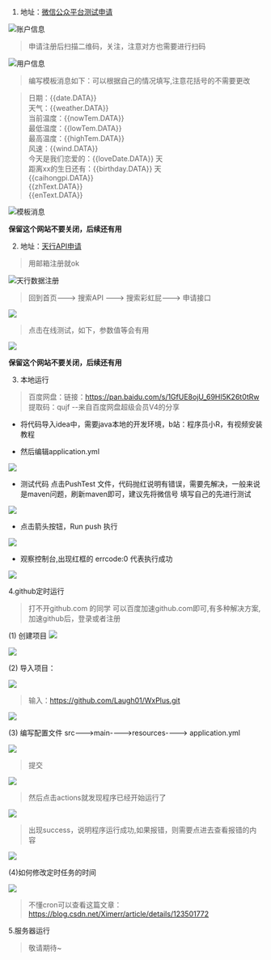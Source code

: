 1. 地址：[微信公众平台测试申请](https://mp.weixin.qq.com/debug/cgi-bin/sandbox?t=sandbox/login)

![账户信息](https://cdn.nlark.com/yuque/0/2022/png/21710408/1661416581027-7bd2915c-994d-44bf-904c-91bfb3c3eced.png)

>申请注册后扫描二维码，关注，注意对方也需要进行扫码

![用户信息](https://cdn.nlark.com/yuque/0/2022/png/21710408/1661418303817-b69e1c84-2c06-4cf4-af74-35633930dc6f.png)

>编写模板消息如下：可以根据自己的情况填写,注意花括号的不需要更改

>日期：{{date.DATA}} </br>
>天气：{{weather.DATA}} </br>
>当前温度：{{nowTem.DATA}} </br>
>最低温度：{{lowTem.DATA}} </br>
>最高温度：{{highTem.DATA}} </br>
>风速：{{wind.DATA}} </br>
>今天是我们恋爱的：{{loveDate.DATA}} 天 </br>
>距离xx的生日还有：{{birthday.DATA}} 天 </br>
>{{caihongpi.DATA}} </br>
>{{zhText.DATA}} </br>
>{{enText.DATA}} </br>


![模板消息](https://cdn.nlark.com/yuque/0/2022/png/21710408/1661419599273-356e04aa-0fbb-453d-afcc-e057f008cd4f.png)

**保留这个网站不要关闭，后续还有用** </br>

2. 地址：[天行API申请](https://www.tianapi.com/)

>用邮箱注册就ok

![天行数据注册](https://cdn.nlark.com/yuque/0/2022/png/21710408/1661421808060-2c37cc3a-c464-414f-b313-1cd236f316f0.png)

> 回到首页---> 搜索API ---> 搜索彩虹屁---> 申请接口

![](https://cdn.nlark.com/yuque/0/2022/png/21710408/1661422509222-951c5aed-1c37-43f3-950d-4c4d6e5a1623.png)

> 点击在线测试，如下，参数值等会有用

![](https://cdn.nlark.com/yuque/0/2022/png/21710408/1661422813164-bccbef72-183d-4e66-b008-d87c79eb7b30.png?x-oss-process=image%2Fresize%2Cw_1478%2Climit_0)

**保留这个网站不要关闭，后续还有用** </br>

3. 本地运行

>百度网盘：链接：https://pan.baidu.com/s/1GfUE8ojU_69Hl5K26t0tRw  提取码：qujf --来自百度网盘超级会员V4的分享

- 将代码导入idea中，需要java本地的开发环境，b站：程序员小R，有视频安装教程
  
- 然后编辑application.yml

![](https://cdn.nlark.com/yuque/0/2022/png/21710408/1661423676458-05fc8237-a8b7-4dfc-b1f8-fc45e8ea3805.png?x-oss-process=image%2Fresize%2Cw_1500%2Climit_0)

- 测试代码 点击PushTest 文件，代码抛红说明有错误，需要先解决，一般来说是maven问题，刷新maven即可，建议先将微信号 填写自己的先进行测试 

![](https://cdn.nlark.com/yuque/0/2022/png/21710408/1661423820969-179bfcfd-ef66-4e84-8b56-4201e8f25a62.png?x-oss-process=image%2Fresize%2Cw_1500%2Climit_0)

- 点击箭头按钮，Run push 执行

![](https://cdn.nlark.com/yuque/0/2022/png/21710408/1661423929022-96046702-f64f-458a-9792-99588a9a1cc5.png?x-oss-process=image%2Fresize%2Cw_1500%2Climit_0)

- 观察控制台,出现红框的 errcode:0 代表执行成功

![](https://cdn.nlark.com/yuque/0/2022/png/21710408/1661431992440-6fa93746-6f93-4c3a-99bc-98b19cf69589.png?x-oss-process=image%2Fresize%2Cw_1500%2Climit_0)

4.github定时运行

> 打不开github.com 的同学 可以百度加速github.com即可,有多种解决方案,加速github后，登录或者注册

(1) 创建项目
![](https://cdn.nlark.com/yuque/0/2022/png/21710408/1661433189230-a81d1e8e-2479-4422-8bd5-60ecd343d460.png?x-oss-process=image%2Fresize%2Cw_937%2Climit_0)

![](https://cdn.nlark.com/yuque/0/2022/png/21710408/1661433374618-a4d4467d-6628-4bff-b82b-217413267d87.png?x-oss-process=image%2Fresize%2Cw_937%2Climit_0)

(2) 导入项目：


![](https://cdn.nlark.com/yuque/0/2022/png/21710408/1661433397771-bfef6046-7f03-47f8-9531-4f0eee777dd3.png?x-oss-process=image%2Fresize%2Cw_937%2Climit_0)

>输入：https://github.com/Laugh01/WxPlus.git

![](https://cdn.nlark.com/yuque/0/2022/png/21710408/1661433440740-0bddef69-ce2c-434e-b3b2-041b4fe16b0d.png)


(3) 编写配置文件  src--->main---->resources----> application.yml

![](https://cdn.nlark.com/yuque/0/2022/png/21710408/1661437129599-32601d0d-d465-4f93-9975-690cea25644e.png)

>提交

![](https://cdn.nlark.com/yuque/0/2022/png/21710408/1661437191660-97fcae16-1212-4885-a8ec-1e00ec26329c.png)

>然后点击actions就发现程序已经开始运行了

![](https://cdn.nlark.com/yuque/0/2022/png/21710408/1661437291052-d1997b9f-444f-4597-92ac-2867a8e6450b.png)


>出现success，说明程序运行成功,如果报错，则需要点进去查看报错的内容

![](https://cdn.nlark.com/yuque/0/2022/png/21710408/1661437861484-2ebb576c-a577-414f-bac3-694b90c1a993.png)

(4)如何修改定时任务的时间

![](https://cdn.nlark.com/yuque/0/2022/png/21710408/1661438034371-50cdfcf0-b731-4d54-aed4-0d246d290704.png?x-oss-process=image%2Fresize%2Cw_937%2Climit_0)

>不懂cron可以查看这篇文章：https://blog.csdn.net/Ximerr/article/details/123501772


5.服务器运行

> 敬请期待~
